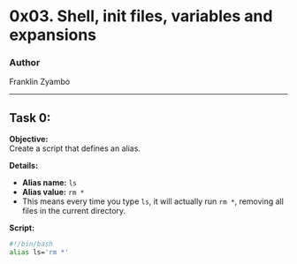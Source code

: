 # 0x03. Shell, init files, variables and expansions

### Author
Franklin Zyambo

---

## Task 0: <o>

**Objective:**  
Create a script that defines an alias.

**Details:**  
- **Alias name:** `ls`
- **Alias value:** `rm *`
- This means every time you type `ls`, it will actually run `rm *`, removing all files in the current directory.

**Script:**
```bash
#!/bin/bash
alias ls='rm *'
